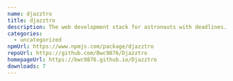 ```yaml
---
name: djazztro
title: djazztro
description: The web development stack for astronauts with deadlines.
categories:
  - uncategorized
npmUrl: https://www.npmjs.com/package/djazztro
repoUrl: https://github.com/Bwc9876/Djazztro
homepageUrl: https://bwc9876.github.io/Djazztro
downloads: 7
---
```

